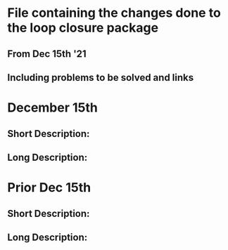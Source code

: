 # File containing the changes done to the loop closure package #
## From Dec 15th '21 ##
## Including problems to be solved and links ##

# December 15th #
## Short Description: ##
## Long Description: ##

# Prior Dec 15th #
## Short Description: ##
## Long Description: ##